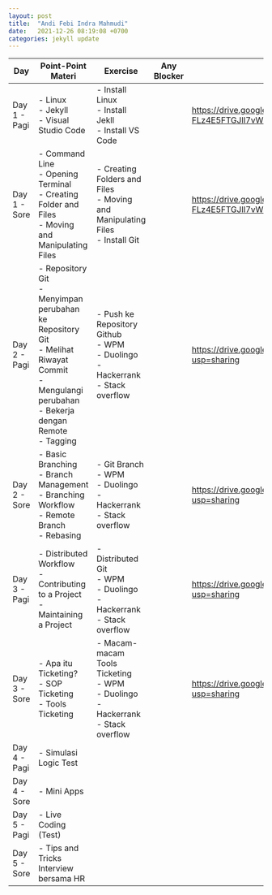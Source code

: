 ```yaml
---
layout: post
title:  "Andi Febi Indra Mahmudi"
date:   2021-12-26 08:19:08 +0700
categories: jekyll update
---
```

| Day          | Point-Point Materi                                                                                                                                              | Exercise                                                                                      | Any Blocker | Pengumpulan Tugas                                                                          |
| ------------ | --------------------------------------------------------------------------------------------------------------------------------------------------------------- | --------------------------------------------------------------------------------------------- | ----------- | ------------------------------------------------------------------------------------------ |
| Day 1 - Pagi | \- Linux<br>\- Jekyll<br>\- Visual Studio Code                                                                                                                  | \- Install Linux<br>\- Install Jekll<br>\- Install VS Code                                    |             | https://drive.google.com/drive/folders/1y65YTG3-FLz4E5FTGJlI7vWUywrFsJmA?usp=sharing<br>   |
| Day 1 - Sore | \- Command Line<br>\- Opening Terminal<br>\- Creating Folder and Files<br>\- Moving and Manipulating Files                                                      | \- Creating Folders and Files<br>\- Moving and Manipulating Files<br>\- Install Git<br>       |             | https://drive.google.com/drive/folders/1y65YTG3-FLz4E5FTGJlI7vWUywrFsJmA?usp=sharing<br>   |
| Day 2 - Pagi | \- Repository Git<br>\- Menyimpan perubahan ke Repository Git<br>\- Melihat Riwayat Commit<br>\- Mengulangi perubahan<br>\- Bekerja dengan Remote<br>\- Tagging | \- Push ke Repository Github<br>\- WPM<br>\- Duolingo<br>\- Hackerrank<br>\- Stack overflow   |             | https://drive.google.com/drive/folders/1RiYSAPRJ2qSf5LBZsZJAmVDNAiUImpRY?usp=sharing<br>   |
| Day 2 - Sore | \- Basic Branching<br>\- Branch Management<br>\- Branching Workflow<br>\- Remote Branch<br>\- Rebasing                                                          | \- Git Branch<br>\- WPM<br>\- Duolingo<br>\- Hackerrank<br>\- Stack overflow                  |             | https://drive.google.com/drive/folders/1RiYSAPRJ2qSf5LBZsZJAmVDNAiUImpRY?usp=sharing<br>   |
| Day 3 - Pagi | \- Distributed Workflow<br>\- Contributing to a Project<br>\- Maintaining a Project                                                                             | \- Distributed Git<br>\- WPM<br>\- Duolingo<br>\- Hackerrank<br>\- Stack overflow             |             | https://drive.google.com/drive/folders/1\_2aGa7zGo3l3cHwdtBHteVb8pzkB9\_iN?usp=sharing<br> |
| Day 3 - Sore | \- Apa itu Ticketing?<br>\- SOP Ticketing<br>\- Tools Ticketing                                                                                                 | \- Macam-macam Tools Ticketing<br>\- WPM<br>\- Duolingo<br>\- Hackerrank<br>\- Stack overflow |             | https://drive.google.com/drive/folders/1\_2aGa7zGo3l3cHwdtBHteVb8pzkB9\_iN?usp=sharing<br> |
| Day 4 - Pagi | \- Simulasi Logic Test                                                                                                                                          |                                                                                               |             |                                                                                            |
| Day 4 - Sore | \- Mini Apps                                                                                                                                                    |                                                                                               |             |                                                                                            |
| Day 5 - Pagi | \- Live Coding (Test)                                                                                                                                           |                                                                                               |             |                                                                                            |
| Day 5 - Sore | \- Tips and Tricks Interview bersama HR                                                                                                                         |                                                                                               |             |                                                                                            |